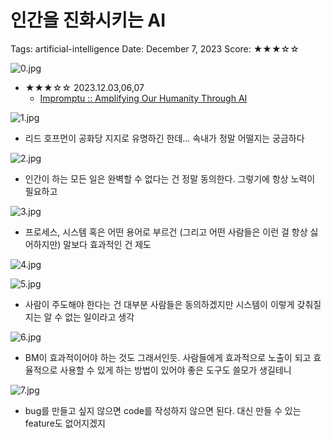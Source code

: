# 인간을 진화시키는 AI

Tags: artificial-intelligence
Date: December 7, 2023
Score: ★★★☆☆

![0.jpg](amplifying_our_humanity_through_ai/0.jpg)

- ★★★☆☆ 2023.12.03,06,07
    - [Impromptu :: Amplifying Our Humanity Through AI](https://www.impromptubook.com/)

![1.jpg](amplifying_our_humanity_through_ai/1.jpg)

- 리드 호프먼이 공화당 지지로 유명하긴 한데… 속내가 정말 어떨지는 궁금하다

![2.jpg](amplifying_our_humanity_through_ai/2.jpg)

- 인간이 하는 모든 일은 완벽할 수 없다는 건 정말 동의한다. 그렇기에 항상 노력이 필요하고

![3.jpg](amplifying_our_humanity_through_ai/3.jpg)

- 프로세스, 시스템 혹은 어떤 용어로 부르건 (그리고 어떤 사람들은 이런 걸 항상 싫어하지만) 말보다 효과적인 건 제도

![4.jpg](amplifying_our_humanity_through_ai/4.jpg)

![5.jpg](amplifying_our_humanity_through_ai/5.jpg)

- 사람이 주도해야 한다는 건 대부분 사람들은 동의하겠지만 시스템이 이렇게 갖춰질 지는 알 수 없는 일이라고 생각

![6.jpg](amplifying_our_humanity_through_ai/6.jpg)

- BM이 효과적이어야 하는 것도 그래서인듯. 사람들에게 효과적으로 노출이 되고 효율적으로 사용할 수 있게 하는 방법이 있어야 좋은 도구도 쓸모가 생길테니

![7.jpg](amplifying_our_humanity_through_ai/7.jpg)

- bug를 만들고 싶지 않으면 code를 작성하지 않으면 된다. 대신 만들 수 있는 feature도 없어지겠지
